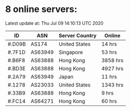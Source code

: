 # 8 online servers:

Latest update at: Thu Jul 09 14:10:13 UTC 2020

| ID | ASN | Server Country | Online |
| -- | --- | -------------- | ------ |
| #.D09B | AS174 | United States | 14 hrs |
| #.7F1D | AS63949 | Singapore | 53 hrs |
| #.B6F8 | AS63888 | Hong Kong | 3858 hrs |
| #.BD3E | AS63888 | Hong Kong | 4927 hrs |
| #.2A79 | AS63949 | Japan | 11 hrs |
| #.1278 | AS23033 | United States | 1343 hrs |
| #.33B9 | AS63888 | Hong Kong | 9 hrs |
| #.FC14 | AS64271 | Hong Kong | 60 hrs |

